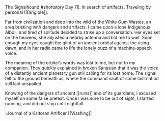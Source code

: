 The Signalhound
#shortstory
Day 78.
In search of artifacts.
Traveling by personal [[Dirigible]].

Far from civilization and deep into the wild of the White Gum Wastes, an area bristling with dangers and artifacts. I came upon a lone Indigenous Alboli, and tired of solitude decided to strike up a conversation. Her eyes set on the heavens, she adjusted a nearby antenna and bid me to wait. Soon enough my eyes caught the glint of an ancient orbital against the rising dawn, and in her radio came to life the lonely buzz of a machine-speech voice.

The meaning of the orbital’s words was lost to me, but not to my companion. They quickly explained in broken Sanasian that it was the voice of a distantly ancient planetary gun still calling for its lost home. The signal fell to the ground beneath us, where the command vault of some lost nation still laid unspoiled.

Knowing of the dangers of ancient [[ruins]] and of its guardians, I excused myself on some false pretext. Once I was sure to be out of sight, I started running, and did not stop until nightfall.

-Journal of a Kaltoran Artificer
[[Washing]]


